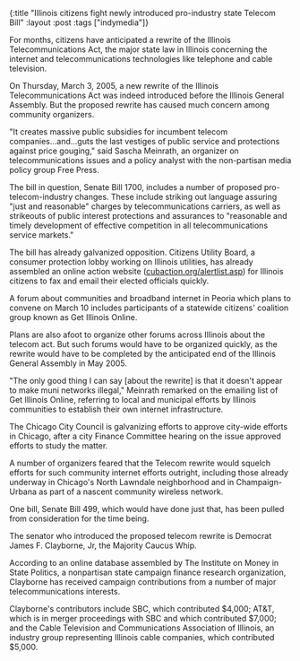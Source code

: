 {:title "Illinois citizens fight newly introduced pro-industry state Telecom Bill"
:layout :post
:tags  ["indymedia"]}

For months, citizens have anticipated a rewrite of the Illinois
Telecommunications Act, the major state law in Illinois concerning the
internet and telecommunications technologies like telephone and cable
television.  
  
On Thursday, March 3, 2005, a new rewrite of the Illinois Telecommunications
Act was indeed introduced before the Illinois General Assembly. But the
proposed rewrite has caused much concern among community organizers.  
  
"It creates massive public subsidies for incumbent telecom
companies...and...guts the last vestiges of public service and protections
against price gouging," said Sascha Meinrath, an organizer on
telecommunications issues and a policy analyst with the non-partisan media
policy group Free Press.  
  
The bill in question, Senate Bill 1700, includes a number of proposed pro-
telecom-industry changes. These include striking out language assuring "just
and reasonable" charges by telecommunications carriers, as well as strikeouts
of public interest protections and assurances to "reasonable and timely
development of effective competition in all telecommunications service
markets."  
  
The bill has already galvanized opposition. Citizens Utility Board, a consumer
protection lobby working on Illinois utilities, has already assembled an
online action website
([cubaction.org/alertlist.asp](http://cubaction.org/alertlist.asp)) for
Illinois citizens to fax and email their elected officials quickly.  
  
A forum about communities and broadband internet in Peoria which plans to
convene on March 10 includes participants of a statewide citizens' coalition
group known as Get Illinois Online.  
  
Plans are also afoot to organize other forums across Illinois about the
telecom act. But such forums would have to be organized quickly, as the
rewrite would have to be completed by the anticipated end of the Illinois
General Assembly in May 2005.  
  
"The only good thing I can say [about the rewrite] is that it doesn't appear
to make muni networks illegal," Meinrath remarked on the emailing list of Get
Illinois Online, referring to local and municipal efforts by Illinois
communities to establish their own internet infrastructure.  
  
The Chicago City Council is galvanizing efforts to approve city-wide efforts
in Chicago, after a city Finance Committee hearing on the issue approved
efforts to study the matter.  
  
A number of organizers feared that the Telecom rewrite would squelch efforts
for such community internet efforts outright, including those already underway
in Chicago's North Lawndale neighborhood and in Champaign-Urbana as part of a
nascent community wireless network.  
  
One bill, Senate Bill 499, which would have done just that, has been pulled
from consideration for the time being.  
  
The senator who introduced the proposed telecom rewrite is Democrat James F.
Clayborne, Jr, the Majority Caucus Whip.  
  
According to an online database assembled by The Institute on Money in State
Politics, a nonpartisan state campaign finance research organization, Clayborne has received campaign contributions from a number of
major telecommunications interests.  
  
Clayborne's contributors include SBC, which contributed $4,000; AT&T, which is in merger proceedings with SBC and which contributed $7,000; and the Cable Television and Communications Association of Illinois, an industry group representing Illinois cable companies, which contributed $5,000.
